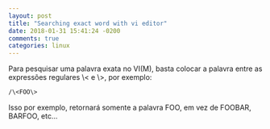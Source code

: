 ```yaml
---
layout: post
title: "Searching exact word with vi editor"
date: 2018-01-31 15:41:24 -0200
comments: true
categories: linux
---
```


Para pesquisar uma palavra exata no VI(M), basta colocar a palavra entre as expressões
regulares \\< e \\>, por exemplo:

```bash
/\<FOO\>
```

Isso por exemplo, retornará somente a palavra FOO, em vez de FOOBAR, BARFOO, etc...
